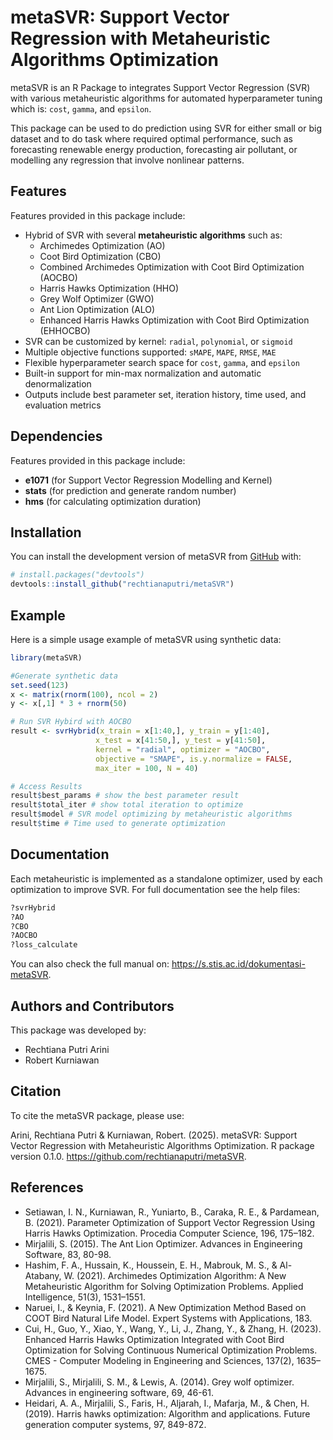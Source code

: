 
<!-- README.md is generated from README.Rmd. Please edit that file -->

# metaSVR: Support Vector Regression with Metaheuristic Algorithms Optimization

<!-- badges: start -->
<!-- badges: end -->

metaSVR is an R Package to integrates Support Vector Regression (SVR)
with various metaheuristic algorithms for automated hyperparameter
tuning which is: `cost`, `gamma`, and `epsilon`.

This package can be used to do prediction using SVR for either small or
big dataset and to do task where required optimal performance, such as
forecasting renewable energy production, forecasting air pollutant, or
modelling any regression that involve nonlinear patterns.

## Features

Features provided in this package include:

- Hybrid of SVR with several **metaheuristic algorithms** such as:
  - Archimedes Optimization (AO)
  - Coot Bird Optimization (CBO)
  - Combined Archimedes Optimization with Coot Bird Optimization (AOCBO)
  - Harris Hawks Optimization (HHO)
  - Grey Wolf Optimizer (GWO)
  - Ant Lion Optimization (ALO)
  - Enhanced Harris Hawks Optimization with Coot Bird Optimization
    (EHHOCBO)
- SVR can be customized by kernel: `radial`, `polynomial`, or `sigmoid`
- Multiple objective functions supported: `sMAPE`, `MAPE`, `RMSE`, `MAE`
- Flexible hyperparameter search space for `cost`, `gamma`, and
  `epsilon`
- Built-in support for min-max normalization and automatic
  denormalization
- Outputs include best parameter set, iteration history, time used, and
  evaluation metrics

## Dependencies

Features provided in this package include:

- **e1071** (for Support Vector Regression Modelling and Kernel)
- **stats** (for prediction and generate random number)
- **hms** (for calculating optimization duration)

## Installation

You can install the development version of metaSVR from
[GitHub](https://github.com/) with:

``` r
# install.packages("devtools")
devtools::install_github("rechtianaputri/metaSVR")
```

## Example

Here is a simple usage example of metaSVR using synthetic data:

``` r
library(metaSVR)

#Generate synthetic data
set.seed(123)
x <- matrix(rnorm(100), ncol = 2)
y <- x[,1] * 3 + rnorm(50)

# Run SVR Hybird with AOCBO
result <- svrHybrid(x_train = x[1:40,], y_train = y[1:40],
                   x_test = x[41:50,], y_test = y[41:50],
                   kernel = "radial", optimizer = "AOCBO",
                   objective = "SMAPE", is.y.normalize = FALSE,
                   max_iter = 100, N = 40)

# Access Results
result$best_params # show the best parameter result
result$total_iter # show total iteration to optimize
result$model # SVR model optimizing by metaheuristic algorithms
result$time # Time used to generate optimization
```

## Documentation

Each metaheuristic is implemented as a standalone optimizer, used by
each optimization to improve SVR. For full documentation see the help
files:

``` r
?svrHybrid
?AO
?CBO
?AOCBO
?loss_calculate
```

You can also check the full manual on:
<https://s.stis.ac.id/dokumentasi-metaSVR>.

## Authors and Contributors

This package was developed by:

- Rechtiana Putri Arini
- Robert Kurniawan

## Citation

To cite the metaSVR package, please use:

Arini, Rechtiana Putri & Kurniawan, Robert. (2025). metaSVR: Support
Vector Regression with Metaheuristic Algorithms Optimization. R package
version 0.1.0. <https://github.com/rechtianaputri/metaSVR>.

## References

- Setiawan, I. N., Kurniawan, R., Yuniarto, B., Caraka, R. E., &
  Pardamean, B. (2021). Parameter Optimization of Support Vector
  Regression Using Harris Hawks Optimization. Procedia Computer Science,
  196, 175–182.
- Mirjalili, S. (2015). The Ant Lion Optimizer. Advances in Engineering
  Software, 83, 80-98.
- Hashim, F. A., Hussain, K., Houssein, E. H., Mabrouk, M. S., &
  Al-Atabany, W. (2021). Archimedes Optimization Algorithm: A New
  Metaheuristic Algorithm for Solving Optimization Problems. Applied
  Intelligence, 51(3), 1531–1551.
- Naruei, I., & Keynia, F. (2021). A New Optimization Method Based on
  COOT Bird Natural Life Model. Expert Systems with Applications, 183.
- Cui, H., Guo, Y., Xiao, Y., Wang, Y., Li, J., Zhang, Y., & Zhang, H.
  (2023). Enhanced Harris Hawks Optimization Integrated with Coot Bird
  Optimization for Solving Continuous Numerical Optimization Problems.
  CMES - Computer Modeling in Engineering and Sciences, 137(2),
  1635–1675.
- Mirjalili, S., Mirjalili, S. M., & Lewis, A. (2014). Grey wolf
  optimizer. Advances in engineering software, 69, 46-61.
- Heidari, A. A., Mirjalili, S., Faris, H., Aljarah, I., Mafarja, M., &
  Chen, H. (2019). Harris hawks optimization: Algorithm and
  applications. Future generation computer systems, 97, 849-872.
